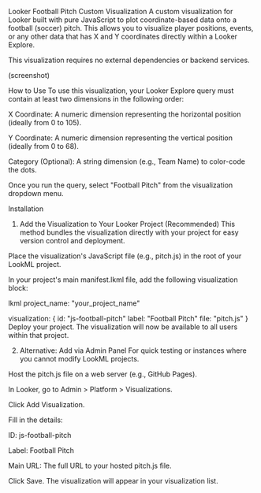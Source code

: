 Looker Football Pitch Custom Visualization
A custom visualization for Looker built with pure JavaScript to plot coordinate-based data onto a football (soccer) pitch. This allows you to visualize player positions, events, or any other data that has X and Y coordinates directly within a Looker Explore.

This visualization requires no external dependencies or backend services.

(screenshot)

How to Use
To use this visualization, your Looker Explore query must contain at least two dimensions in the following order:

X Coordinate: A numeric dimension representing the horizontal position (ideally from 0 to 105).

Y Coordinate: A numeric dimension representing the vertical position (ideally from 0 to 68).

Category (Optional): A string dimension (e.g., Team Name) to color-code the dots.

Once you run the query, select "Football Pitch" from the visualization dropdown menu.

Installation
1. Add the Visualization to Your Looker Project (Recommended)
This method bundles the visualization directly with your project for easy version control and deployment.

Place the visualization's JavaScript file (e.g., pitch.js) in the root of your LookML project.

In your project's main manifest.lkml file, add the following visualization block:

lkml
project_name: "your_project_name"

visualization: {
  id: "js-football-pitch"
  label: "Football Pitch"
  file: "pitch.js"
}
Deploy your project. The visualization will now be available to all users within that project.

2. Alternative: Add via Admin Panel
For quick testing or instances where you cannot modify LookML projects.

Host the pitch.js file on a web server (e.g., GitHub Pages).

In Looker, go to Admin > Platform > Visualizations.

Click Add Visualization.

Fill in the details:

ID: js-football-pitch

Label: Football Pitch

Main URL: The full URL to your hosted pitch.js file.

Click Save. The visualization will appear in your visualization list.